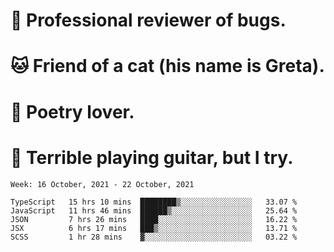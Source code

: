 # 🐛 Professional reviewer of bugs.
# 🐱 Friend of a cat (his name is Greta).
# 📜 Poetry lover.
# 🎸 Terrible playing guitar, but I try.

<!--START_SECTION:waka-->
```text
Week: 16 October, 2021 - 22 October, 2021

TypeScript   15 hrs 10 mins  ████████▒░░░░░░░░░░░░░░░░   33.07 % 
JavaScript   11 hrs 46 mins  ██████▒░░░░░░░░░░░░░░░░░░   25.64 % 
JSON         7 hrs 26 mins   ████░░░░░░░░░░░░░░░░░░░░░   16.22 % 
JSX          6 hrs 17 mins   ███▒░░░░░░░░░░░░░░░░░░░░░   13.71 % 
SCSS         1 hr 28 mins    ▓░░░░░░░░░░░░░░░░░░░░░░░░   03.22 % 
```
<!--END_SECTION:waka-->
